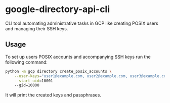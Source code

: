 # google-directory-api-cli
CLI tool automating administrative tasks in GCP like creating POSIX users and managing their SSH keys.

## Usage
To set up users POSIX accounts and accompanying SSH keys run the following command: 
```bash
python -m gcp directory create_posix_accounts \
    --user-keys="user1@example.com, user2@example.com, user3@example.com" \
    --start-uid=10001
    --gid=10000
```

It will print the created keys and passphrases.
